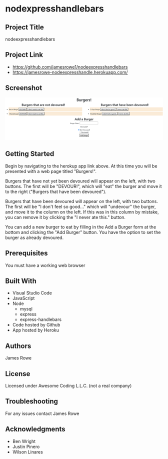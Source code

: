 # nodexpresshandlebars

## Project Title

nodeexpresshandlebars

## Project Link

- https://github.com/jamesrowe1/nodeexpresshandlebars
- https://jamesrowe-nodeexpresshandle.herokuapp.com/

## Screenshot

![nodeexpress](assets/nodeexpresshandlebarsscreenshot.jpg)

## Getting Started

Begin by navigating to the herokup app link above. At this time you will be presented with a web page titled "Burgers!".

Burgers that have not yet been devoured will appear on the left, with two buttons. The first will be "DEVOUR!", which will "eat" the burger and move it to the right ("Burgers that have been devoured").

Burgers that have been devoured will appear on the left, with two buttons. The first will be "I don't feel so good..." which will "undevour" the burger, and move it to the column on the left. If this was in this column by mistake, you can remove it by clicking the "I never ate this." button.

You can add a new burger to eat by filling in the Add a Burger form at the bottom and clicking the "Add Burger" button. You have the option to set the burger as already devoured.

## Prerequisites

You must have a working web browser

## Built With

- Visual Studio Code
- JavaScript
- Node
  - mysql
  - express
  - express-handlebars
- Code hosted by Github
- App hosted by Heroku

## Authors

James Rowe

## License

Licensed under Awesome Coding L.L.C. (not a real company)

## Troubleshooting

For any issues contact James Rowe

## Acknowledgments

- Ben Wright
- Justin Pinero
- Wilson Linares